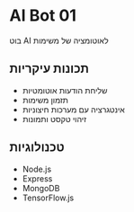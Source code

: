# AI Bot 01

בוט AI לאוטומציה של משימות

## תכונות עיקריות
- שליחת הודעות אוטומטיות
- תזמון משימות
- אינטגרציה עם מערכות חיצוניות
- זיהוי טקסט ותמונות

## טכנולוגיות
- Node.js
- Express
- MongoDB
- TensorFlow.js 